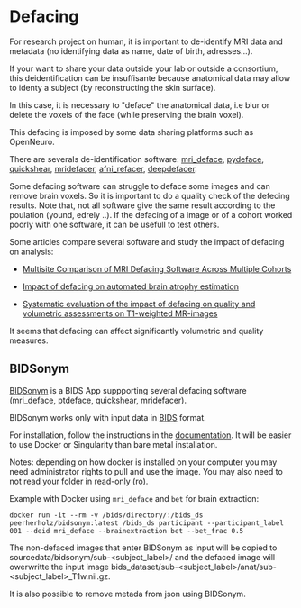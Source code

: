 # Defacing 

For research project on human, it is important to de-identify MRI data and metadata (no identifying data as name, date of birth, adresses...). 

If your want to share your data outside your lab or outside a consortium, this deidentification can be insuffisante because anatomical data may allow to identy a subject (by reconstructing the skin surface). 

In this case, it is necessary to "deface" the anatomical data, i.e blur or delete the voxels of the face (while preserving the brain voxel).

This defacing is imposed by some data sharing platforms such as OpenNeuro.

There are severals de-identification software: [mri_deface](https://surfer.nmr.mgh.harvard.edu/fswiki/mri_deface), [pydeface](https://github.com/poldracklab/pydeface), [quickshear](https://github.com/nipy/quickshear), [mridefacer](https://github.com/mih/mridefacer), [afni_refacer](https://afni.nimh.nih.gov/pub/dist/doc/program_help/@afni_refacer_run.html), [deepdefacer](https://pypi.org/project/deepdefacer/).

Some defacing software can struggle to deface some images and can remove brain voxels.  So it is important to do a quality check of the defecing results. 
Note that, not all software give the same result according to the poulation (yound, edrely ..).
If the defacing of a image or of a cohort worked poorly with one software, it can be usefull to test others.

Some articles compare several software and study the impact of defacing on analysis:

- [Multisite Comparison of MRI Defacing Software Across Multiple Cohorts](https://www.frontiersin.org/articles/10.3389/fpsyt.2021.617997/full) 

- [Impact of defacing on automated brain atrophy estimation](https://insightsimaging.springeropen.com/articles/10.1186/s13244-022-01195-7)

- [Systematic evaluation of the impact of defacing on quality and volumetric assessments on T1-weighted MR-images](https://www.sciencedirect.com/science/article/abs/pii/S0150986121000559)

It seems that defacing can affect significantly volumetric and quality measures. 

## BIDSonym

[BIDSonym](https://peerherholz.github.io/BIDSonym/index.html) is a BIDS App suppporting several defacing software (mri_deface, ptdeface, quickshear, mridefacer).

BIDSonym works only with input data in [BIDS](BIDS.md) format.

For installation, follow the instructions in the [documentation](https://peerherholz.github.io/BIDSonym/installation.html). It will be easier to use Docker or Singularity than bare metal installation. 

Notes: depending on how docker is installed on your computer you may need administrator rights to pull and use the image. You may also need to not read your folder in read-only (ro). 


Example with Docker using `mri_deface` and `bet` for brain extraction: 
```
docker run -it --rm -v /bids/directory/:/bids_ds peerherholz/bidsonym:latest /bids_ds participant --participant_label 001 --deid mri_deface --brainextraction bet --bet_frac 0.5
```

The non-defaced images that enter BIDSonym as input will be copied to sourcedata/bidsonym/sub-<subject_label>/ and the defaced image will owerwritte the input image bids_dataset/sub-<subject_label>/anat/sub-<subject_label>_T1w.nii.gz. 

It is also possible to remove metada from json using BIDSonym.
